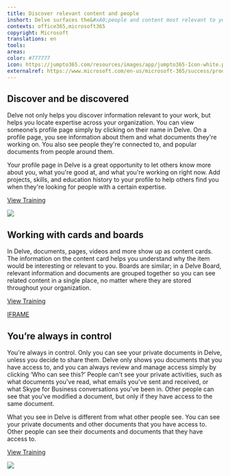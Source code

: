 ```yaml
---
title: Discover relevant content and people
inshort: Delve surfaces the&#xA0;people and content most relevant to your work based on what you&#x2019;re working on, who you&#x2019;re working with, and what is trending. Through an intuitive card-based interface, Delve creates a personalized view of what&#x2019;s happening around you.
contexts: office365,microsoft365
copyright: Microsoft
translations: en
tools: 
areas: 
color: #777777
icon: https://jumpto365.com/resources/images/app/jumpto365-Icon-white.png
externalref: https://www.microsoft.com/en-us/microsoft-365/success/productivitylibrary/discover-relevant-content-and-people
---
```


## Discover and be discovered

Delve not only helps you discover information relevant to your work, but helps you locate expertise across your organization. You can view someone’s profile page simply by clicking on their name in Delve. On a profile page, you see information about them and what documents they're working on. You also see people they're connected to, and popular documents from people around them.

Your profile page in Delve is a great opportunity to let others know more about you, what you're good at, and what you're working on right now. Add projects, skills, and education history to your profile to help others find you when they're looking for people with a certain expertise.

[View Training](https://support.office.com/en-us/article/How-can-I-find-people-and-information-in-Office-Delve-5b8bffdd-a50a-430a-8570-09b39481887c?ui=en-US&rs=en-US&ad=US)

![](http://img-prod-cms-rt-microsoft-com.akamaized.net/cms/api/am/imageFileData/RE1SBHU?ver=841f)

## Working with cards and boards

In Delve, documents, pages, videos and more show up as content cards. The information on the content card helps you understand why the item would be interesting or relevant to you. Boards are similar; in a Delve Board, relevant information and documents are grouped together so you can see related content in a single place, no matter where they are stored throughout your organization.

[View Training](https://support.office.com/en-us/article/How-to-use-the-content-cards-in-Office-Delve-e6157225-0e40-441c-906f-0c82bfee55f3?ui=en-US&rs=en-US&ad=US)

[IFRAME](https://www.microsoft.com/en-us/videoplayer/embed/RE1TrEK)

## You’re always in control

You're always in control. Only you can see your private documents in Delve, unless you decide to share them. Delve only shows you documents that you have access to, and you can always review and manage access simply by clicking ‘Who can see this?’ People can't see your private activities, such as what documents you've read, what emails you've sent and received, or what Skype for Business conversations you've been in. Other people can see that you've modified a document, but only if they have access to the same document.

What you see in Delve is different from what other people see. You can see your private documents and other documents that you have access to. Other people can see their documents and documents that they have access to.

[View Training](https://support.office.com/en-us/article/Are-my-documents-safe-in-Office-Delve-f5f409a2-37ed-4452-8f61-681e5e1836f3?ui=en-US&rs=en-US&ad=US)

![](http://img-prod-cms-rt-microsoft-com.akamaized.net/cms/api/am/imageFileData/RE1Yu7t?ver=d762)

